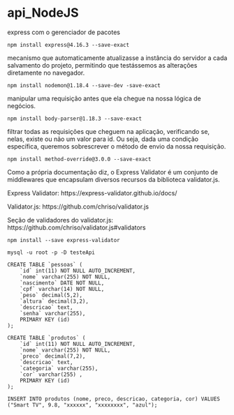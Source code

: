 # api_NodeJS

<p> express com o gerenciador de pacotes </p>

```
npm install express@4.16.3 --save-exact
```
<p> mecanismo que automaticamente atualizasse a instância do servidor a cada salvamento do projeto, permitindo que testássemos as alterações diretamente no navegador.</p>

```
npm install nodemon@1.18.4 --save-dev -save-exact
```

<p>manipular uma requisição antes que ela chegue na nossa lógica de negócios.</p>

```
npm install body-parser@1.18.3 --save-exact
```


<p>filtrar todas as requisições que cheguem na aplicação, verificando se, nelas, existe ou não um valor para id. Ou seja, dada uma condição específica, queremos sobrescrever o método de envio da nossa requisição.</p>

```
npm install method-override@3.0.0 --save-exact
```

<p>Como a própria documentação diz, o Express Validator é um conjunto de middlewares que encapsulam diversos recursos da biblioteca validator.js.</p>

<p>Express Validator: https://express-validator.github.io/docs/</p>

<p>Validator.js: https://github.com/chriso/validator.js</p>

<p>Seção de validadores do validator.js: https://github.com/chriso/validator.js#validators

```
npm install --save express-validator
```


```
mysql -u root -p -D testeApi
```

```
CREATE TABLE `pessoas` (
    `id` int(11) NOT NULL AUTO_INCREMENT,
    `nome` varchar(255) NOT NULL,
    `nascimento` DATE NOT NULL,
    `cpf` varchar(14) NOT NULL,
    `peso` decimal(5,2),
    `altura` decimal(3,2),
    `descricao` text,
    `senha` varchar(255),
    PRIMARY KEY (id)
);
```

```
CREATE TABLE `produtos` (
    `id` int(11) NOT NULL AUTO_INCREMENT,
    `nome` varchar(255) NOT NULL,
    `preco` decimal(7,2),
    `descricao` text,
    `categoria` varchar(255),
    `cor` varchar(255) ,
    PRIMARY KEY (id)
);
```


```
INSERT INTO produtos (nome, preco, descricao, categoria, cor) VALUES ("Smart TV", 9.8, "xxxxxx", "xxxxxxxx", "azul");

```